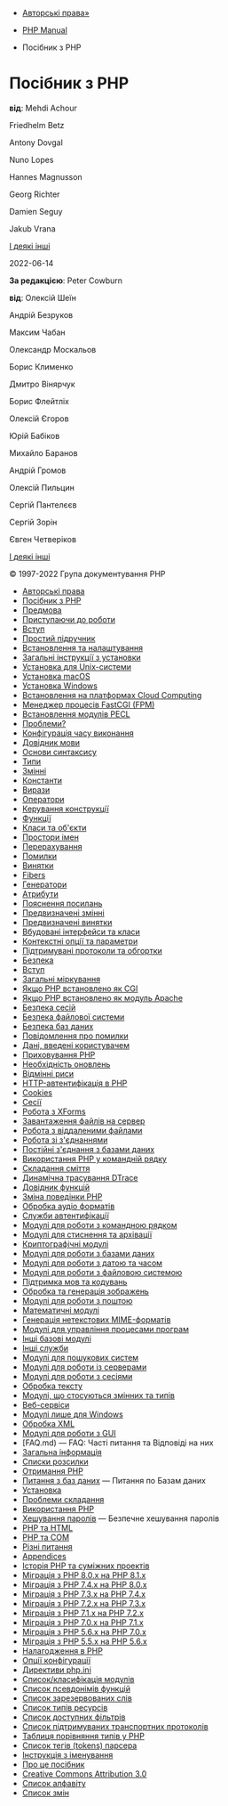- [Авторські права»](copyright.md)

- [PHP Manual](index.md)
- Посібник з PHP

# Посібник з PHP

**від**:
Mehdi Achour

Friedhelm Betz

Antony Dovgal

Nuno Lopes

Hannes Magnusson

Georg Richter

Damien Seguy

Jakub Vrana

[І деякі інші](preface.md#contributors)

2022-06-14

**За редакцією**: Peter Cowburn

**від**:
Олексій Шеїн

Андрій Безруков

Максим Чабан

Олександр Москальов

Борис Клименко

Дмитро Вінярчук

Борис Флейтліх

Олексій Єгоров

Юрій Бабіков

Михайло Баранов

Андрій Громов

Олексій Пильцин

Сергій Пантелєєв

Сергій Зорін

Євген Четверіков

[І деякі інші](preface.md#other.translators)

© 1997-2022 Група документування PHP

- [Авторські права](copyright.md)
- [Посібник з PHP](manual.md)
- [Предмова](preface.md)
- [Приступаючи до роботи](getting-started.md)
- [Вступ](introduction.md)
- [Простий підручник](tutorial.md)
- [Встановлення та налаштування](install.md)
- [Загальні інструкції з установки](install.general.md)
- [Установка для Unix-системи](install.unix.md)
- [Установка macOS](install.macosx.md)
- [Установка Windows](install.windows.md)
- [Встановлення на платформах Cloud Computing](install.cloud.md)
- [Менеджер процесів FastCGI (FPM)](install.fpm.md)
- [Встановлення модулів PECL](install.pecl.md)
- [Проблеми?](install.problems.md)
- [Конфігурація часу виконання](configuration.md)
- [Довідник мови](langref.md)
- [Основи синтаксису](language.basic-syntax.md)
- [Типи](language.types.md)
- [Змінні](language.variables.md)
- [Константи](language.constants.md)
- [Вирази](language.expressions.md)
- [Оператори](language.operators.md)
- [Керування конструкції](language.control-structures.md)
- [Функції](language.functions.md)
- [Класи та об'єкти](language.oop5.md)
- [Простори імен](language.namespaces.md)
- [Перерахування](language.enumerations.md)
- [Помилки](language.errors.md)
- [Винятки](language.exceptions.md)
- [Fibers](language.fibers.md)
- [Генератори](language.generators.md)
- [Атрибути](language.attributes.md)
- [Пояснення посилань](language.references.md)
- [Предвизначені змінні](reserved.variables.md)
- [Предвизначені винятки](reserved.exceptions.md)
- [Вбудовані інтерфейси та класи](reserved.interfaces.md)
- [Контекстні опції та параметри](context.md)
- [Підтримувані протоколи та обгортки](wrappers.md)
- [Безпека](security.md)
- [Вступ](security.intro.md)
- [Загальні міркування](security.general.md)
- [Якщо PHP встановлено як CGI](security.cgi-bin.md)
- [Якщо PHP встановлено як модуль Apache](security.apache.md)
- [Безпека сесій](security.sessions.md)
- [Безпека файлової системи](security.filesystem.md)
- [Безпека баз даних](security.database.md)
- [Повідомлення про помилки](security.errors.md)
- [Дані, введені користувачем](security.variables.md)
- [Приховування PHP](security.hiding.md)
- [Необхідність оновлень](security.current.md)
- [Відмінні риси](features.md)
- [HTTP-автентифікація в PHP](features.http-auth.md)
- [Cookies](features.cookies.md)
- [Сесії](features.sessions.md)
- [Робота з XForms](features.xforms.md)
- [Завантаження файлів на сервер](features.file-upload.md)
- [Робота з віддаленими файлами](features.remote-files.md)
- [Робота зі з'єднаннями](features.connection-handling.md)
- [Постійні з'єднання з базами
даних](features.persistent-connections.md)
- [Використання PHP у командній
рядку](features.commandline.md)
- [Складання сміття](features.gc.md)
- [Динамічна трасування DTrace](features.dtrace.md)
- [Довідник функцій](funcref.md)
- [Зміна поведінки PHP](refs.basic.php.md)
- [Обробка аудіо форматів](refs.utilspec.audio.md)
- [Служби автентифікації](refs.remote.auth.md)
- [Модулі для роботи з командною
рядком](refs.utilspec.cmdline.md)
- [Модулі для стиснення та архівації](refs.compression.md)
- [Криптографічні модулі](refs.crypto.md)
- [Модулі для роботи з базами даних](refs.database.md)
- [Модулі для роботи з датою та часом](refs.calendar.md)
- [Модулі для роботи з файловою
системою](refs.fileprocess.file.md)
- [Підтримка мов та кодувань](refs.international.md)
- [Обробка та генерація зображень](refs.utilspec.image.md)
- [Модулі для роботи з поштою](refs.remote.mail.md)
- [Математичні модулі](refs.math.md)
- [Генерація нетекстових
MIME-форматів](refs.utilspec.nontext.md)
- [Модулі для управління процесами
програм](refs.fileprocess.process.md)
- [Інші базові модулі](refs.basic.other.md)
- [Інші служби](refs.remote.other.md)
- [Модулі для пошукових систем](refs.search.md)
- [Модулі для роботи із серверами](refs.utilspec.server.md)
- [Модулі для роботи з сесіями](refs.basic.session.md)
- [Обробка тексту](refs.basic.text.md)
- [Модулі, що стосуються змінних та
типів](refs.basic.vartype.md)
- [Веб-сервіси](refs.webservice.md)
- [Модулі лише для Windows](refs.utilspec.windows.md)
- [Обробка XML](refs.xml.md)
- [Модулі для роботи з GUI](refs.ui.md)
- [FAQ.md) — FAQ: Часті питання та Відповіді на них
- [Загальна інформація](faq.general.md)
- [Списки розсилки](faq.mailinglist.md)
- [Отримання PHP](faq.obtaining.md)
- [Питання з баз даних](faq.databases.md) — Питання по Базам
даних
- [Установка](faq.installation.md)
- [Проблеми складання](faq.build.md)
- [Використання PHP](faq.using.md)
- [Хешування паролів](faq.passwords.md) — Безпечне
хешування паролів
- [PHP та HTML](faq.md.md)
- [PHP та COM](faq.com.md)
- [Різні питання](faq.misc.md)
- [Appendices](appendices.md)
- [Історія PHP та суміжних проектів](history.md)
- [Міграція з PHP 8.0.x на PHP 8.1.x](migration81.md)
- [Міграція з PHP 7.4.x на PHP 8.0.x](migration80.md)
- [Міграція з PHP 7.3.x на PHP 7.4.x](migration74.md)
- [Міграція з PHP 7.2.x на PHP 7.3.x](migration73.md)
- [Міграція з PHP 7.1.x на PHP 7.2.x](migration72.md)
- [Міграція з PHP 7.0.x на PHP 7.1.x](migration71.md)
- [Міграція з PHP 5.6.x на PHP 7.0.x](migration70.md)
- [Міграція з PHP 5.5.x на PHP 5.6.x](migration56.md)
- [Налагодження в PHP](debugger.md)
- [Опції конфігурації](configure.md)
- [Директиви php.ini](ini.md)
- [Список/класифікація модулів](extensions.md)
- [Список псевдонімів функцій](aliases.md)
- [Список зарезервованих слів](reserved.md)
- [Список типів ресурсів](resource.md)
- [Список доступних фільтрів](filters.md)
- [Список підтримуваних транспортних протоколів](transports.md)
- [Таблиця порівняння типів у PHP](types.comparisons.md)
- [Список тегів (tokens) парсера](tokens.md)
- [Інструкція з іменування](userlandnaming.md)
- [Про це посібник](about.md)
- [Creative Commons Attribution 3.0](cc.license.md)
- [Список алфавіту](indexes.md)
- [Список змін](doc.changelog.md)
